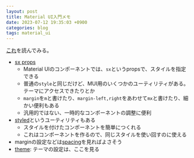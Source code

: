 ```yaml
---
layout: post
title: Material UI入門メモ
date: 2023-07-12 19:35:03 +0900
categories: blog
tags: material_ui
---
```


[これ][mui system overview]を読んでみる。

- [sx props][sx]
  - Material UIのコンポーネントでは、`sx`というpropsで、スタイルを指定できる
  - 普通の`style`と同じだけど、MUI用のいくつかのユーティリティがある。テーマにアクセスできたりとか
  - `margin`を`m`と書けたり、`margin-left,right`をあわせて`mx`と書けたり、細かい便利もある
  - 汎用的ではない、一時的なコンポーネントの調整に便利
- [styled][styled]というユーティリティもある
  - スタイルを付けたコンポーネントを簡単につくれる
  - これはコンポーネントを作るので、同じスタイルを使い回すのに使える
- marginの設定などは[spacing][spacing]を見ればよさそう
- [theme][theme]: テーマの設定は、ここを見る

<!-- link -->
[mui system overview]: https://mui.com/system/getting-started/
[sx]: https://mui.com/system/getting-started/the-sx-prop/#typography
[styled]: https://mui.com/system/styled/
[spacing]: https://mui.com/system/spacing/
[theme]: https://mui.com/material-ui/customization/theming/
